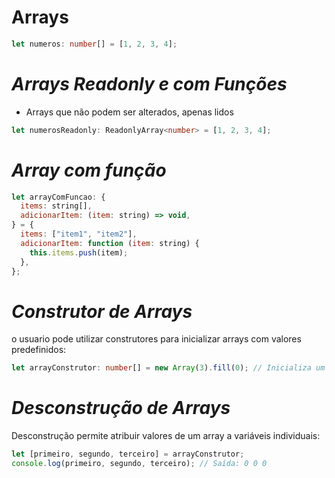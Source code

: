 # **Arrays**

```typescript
let numeros: number[] = [1, 2, 3, 4];
```

# **_Arrays Readonly e com Funções_**

- Arrays que não podem ser alterados, apenas lidos

```typescript
let numerosReadonly: ReadonlyArray<number> = [1, 2, 3, 4];
```

# **_Array com função_**

```javascript
let arrayComFuncao: {
  items: string[],
  adicionarItem: (item: string) => void,
} = {
  items: ["item1", "item2"],
  adicionarItem: function (item: string) {
    this.items.push(item);
  },
};
```

# **_Construtor de Arrays_**

o usuario pode utilizar construtores para inicializar arrays com valores predefinidos:

```typescript
let arrayConstrutor: number[] = new Array(3).fill(0); // Inicializa um array com três elementos, todos iguais a 0.
```

# **_Desconstrução de Arrays_**

Desconstrução permite atribuir valores de um array a variáveis individuais:

```typescript
let [primeiro, segundo, terceiro] = arrayConstrutor;
console.log(primeiro, segundo, terceiro); // Saída: 0 0 0
```

